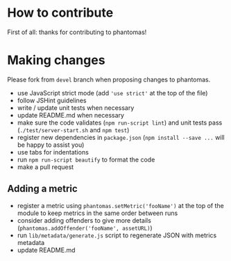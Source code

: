 # How to contribute

First of all: thanks for contributing to phantomas!

# Making changes

Please fork from ``devel`` branch when proposing changes to phantomas.

* use JavaScript strict mode (add ``'use strict'`` at the top of the file)
* follow JSHint guidelines
* write / update unit tests when necessary
* update README.md when necessary
* make sure the code validates (``npm run-script lint``) and unit tests pass (``./test/server-start.sh`` and ``npm test``)
* register new dependencies in ``package.json`` (``npm install --save ...`` will be happy to assist you)
* use tabs for indentations
* run ``npm run-script beautify`` to format the code
* make a pull request

## Adding a metric

* register a metric using ``phantomas.setMetric('fooName')`` at the top of the module to keep metrics in the same order between runs
* consider adding offenders to give more details (``phantomas.addOffender('fooName', assetURL)``)
* run ``lib/metadata/generate.js`` script to regenerate JSON with metrics metadata
* update README.md
